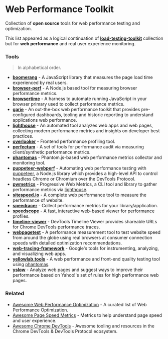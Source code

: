 # Web Performance Toolkit

Collection of **open source** tools for web performance testing and optimization.

This list appeared as a logical continuation of [__load-testing-toolkit__](https://github.com/aliesbelik/load-testing-toolkit) collection but for **web performance** and real user experience monitoring.

### Tools

> In alphabetical order.

* [__boomerang__](https://github.com/akamai/boomerang) - A JavaScript library that measures the page load time experienced by real users.
* [__browser-perf__](https://github.com/axemclion/browser-perf) - A Node.js based tool for measuring browser performance metrics.
* [__browsertime__](https://github.com/sitespeedio/browsertime) - A harness to automate running JavaScript in your browser primary used to collect performance metrics.
* [__garie__](https://github.com/boyney123/garie) - An out-the-box web performance toolkit that provides pre-configured dashboards, tooling and historic reporting to understand applications web performance.
* [__lighthouse__](https://github.com/GoogleChrome/lighthouse) - An automated tool analyzes web apps and web pages, collecting modern performance metrics and insights on developer best practices.
* [__overlooker__](https://github.com/overlookerjs/overlooker) - Frontend performance profiling tool.
* [__perfectum__](https://github.com/TinkoffCreditSystems/perfectum) - A set of tools for performance audit via measuring client/synthetic performance metrics.
* [__phantomas__](https://github.com/macbre/phantomas) - Phantom.js-based web performance metrics collector and monitoring tool.
* [__puppeteer-webperf__](https://github.com/addyosmani/puppeteer-webperf) - Automating web performance testing with [puppeteer](https://github.com/puppeteer/puppeteer), a Node.js library which provides a high-level API to control headless Chrome or Chromium over the DevTools Protocol.
* [__pwmetrics__](https://github.com/paulirish/pwmetrics) - Progressive Web Metrics, a CLI tool and library to gather performance metrics via [lighthouse](https://github.com/GoogleChrome/lighthouse).
* [__sitespeed.io__](https://github.com/sitespeedio/sitespeed.io) - A complete web performance tool to measure the performance of website.
* [__speedracer__](https://github.com/speedracer/speedracer) - Collect performance metrics for your library/application.
* [__speedscope__](https://github.com/jlfwong/speedscope) - A fast, interactive web-based viewer for performance profiles.
* [__timeline-viewer__](https://github.com/ChromeDevTools/timeline-viewer) - DevTools Timeline Viewer provides shareable URLs for Chrome DevTools performance traces.
* [__webpagetest__](https://github.com/WPO-Foundation/webpagetest) - A performance measurement tool to test website speed from around the globe using real browsers at consumer connection speeds with detailed optimization recommendations.
* [__web-tracing-framework__](https://github.com/google/tracing-framework) - Google's tools for instrumenting, analyzing, and visualizing web apps.
* [__yellowlab.tools__](https://github.com/YellowLabTools/YellowLabTools) - A web performance and front-end quality testing tool using [phantomas](https://github.com/macbre/phantomas).
* [__yslow__](https://github.com/marcelduran/yslow) - Analyze web pages and suggest ways to improve their performance based on Yahoo!'s set of rules for high performance web pages.

### Related

* [Awesome Web Performance Optimization](https://github.com/davidsonfellipe/awesome-wpo) - A curated list of Web Performance Optimization.
* [Awesome Page Speed Metrics](https://github.com/csabapalfi/awesome-pagespeed-metrics) - Metrics to help understand page speed and user experience.
* [Awesome Chrome DevTools](https://github.com/ChromeDevTools/awesome-chrome-devtools) - Awesome tooling and resources in the Chrome DevTools & DevTools Protocol ecosystem.
